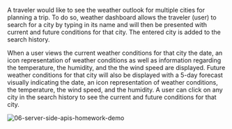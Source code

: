 A traveler would like to see the weather outlook for multiple cities for planning a trip. To do so, weather dashboard allows the traveler (user) to search for a city by typing in its name and will then be presented with current and future conditions for that city.  The entered city is added to the search history.

When a user views the current weather conditions for that city the date, an icon representation of weather conditions as well as information regarding the temperature, the humidity, and the the wind speed are displayed.  Future weather conditions for that city will also be displayed with a 5-day forecast visually indicating the date, an icon representation of weather conditions, the temperature, the wind speed, and the humidity.  A user can click on any city in the search history to see the current and future conditions for that city.


![06-server-side-apis-homework-demo](https://github.com/Hibble32985/Peebster_SNL/assets/148695159/e5281bb6-6dda-427b-acd3-74d69a28604d)
